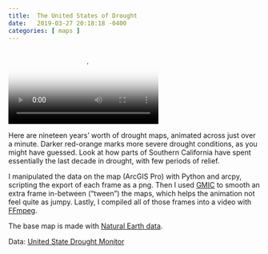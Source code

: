 ```yaml
---
title:  The United States of Drought
date:   2019-03-27 20:18:18 -0400
categories: [ maps ]
---
```


<video src="/assets/vid/us-drought-4k.mp4" poster="/assets/img/us-drought-thumb.png" controls style="max-width: 100%;">
    Nineteen years of drought in the United States in one minute.
</video>

Here are nineteen years’ worth of drought maps, animated across just over a minute. Darker red-orange marks more severe drought conditions, as you might have guessed. Look at how parts of Southern California have spent essentially the last decade in drought, with few periods of relief.

I manipulated the data on the map (ArcGIS Pro) with Python and arcpy, scripting the export of each frame as a png. Then I used [GMIC][1] to smooth an extra frame in-between (“tween”) the maps, which helps the animation not feel quite as jumpy. Lastly, I compiled all of those frames into a video with [FFmpeg][2].

The base map is made with [Natural Earth data][3].

Data: [United State Drought Monitor][4]

[1]: https://gmic.eu/
[2]: https://ffmpeg.org/
[3]: https://www.naturalearthdata.com/
[4]: https://droughtmonitor.unl.edu/
